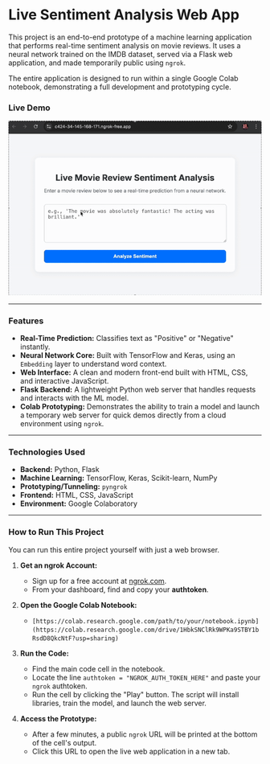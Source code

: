 # Live Sentiment Analysis Web App

This project is an end-to-end prototype of a machine learning application that performs real-time sentiment analysis on movie reviews. It uses a neural network trained on the IMDB dataset, served via a Flask web application, and made temporarily public using `ngrok`.

The entire application is designed to run within a single Google Colab notebook, demonstrating a full development and prototyping cycle.

### Live Demo 

![Live Demo GIF](Sentimental_analysis.gif)

---

### Features

* **Real-Time Prediction:** Classifies text as "Positive" or "Negative" instantly.
* **Neural Network Core:** Built with TensorFlow and Keras, using an `Embedding` layer to understand word context.
* **Web Interface:** A clean and modern front-end built with HTML, CSS, and interactive JavaScript.
* **Flask Backend:** A lightweight Python web server that handles requests and interacts with the ML model.
* **Colab Prototyping:** Demonstrates the ability to train a model and launch a temporary web server for quick demos directly from a cloud environment using `ngrok`.

---

### Technologies Used

-   **Backend:** Python, Flask
-   **Machine Learning:** TensorFlow, Keras, Scikit-learn, NumPy
-   **Prototyping/Tunneling:** `pyngrok`
-   **Frontend:** HTML, CSS, JavaScript
-   **Environment:** Google Colaboratory

---

### How to Run This Project

You can run this entire project yourself with just a web browser.

1.  **Get an ngrok Account:**
    * Sign up for a free account at [ngrok.com](https://dashboard.ngrok.com/signup).
    * From your dashboard, find and copy your **authtoken**.

2.  **Open the Google Colab Notebook:**
    * `[https://colab.research.google.com/path/to/your/notebook.ipynb](https://colab.research.google.com/drive/1HbkSNClRk9WPKa9STBY1bRsdD8QkcNtF?usp=sharing)`

3.  **Run the Code:**
    * Find the main code cell in the notebook.
    * Locate the line `authtoken = "NGROK_AUTH_TOKEN_HERE"` and paste your `ngrok` authtoken.
    * Run the cell by clicking the "Play" button. The script will install libraries, train the model, and launch the web server.

4.  **Access the Prototype:**
    * After a few minutes, a public `ngrok` URL will be printed at the bottom of the cell's output.
    * Click this URL to open the live web application in a new tab.
